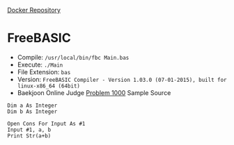 [Docker Repository](https://registry.hub.docker.com/u/baekjoon/onlinejudge-fbc)

# FreeBASIC 

* Compile: `/usr/local/bin/fbc Main.bas`
* Execute: `./Main`
* File Extension: `bas`
* Version: `FreeBASIC Compiler - Version 1.03.0 (07-01-2015), built for linux-x86_64 (64bit)`
* Baekjoon Online Judge [Problem 1000](https://www.acmicpc.net/problem/1000) Sample Source
````
Dim a As Integer
Dim b As Integer

Open Cons For Input As #1
Input #1, a, b
Print Str(a+b)
````


